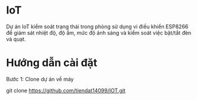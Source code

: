 # IoT

Dự án IoT kiểm soát trạng thái trong phòng sử dụng vi điều khiển ESP8266 để giám sát nhiệt độ, độ ẩm, mức độ ánh sáng và kiểm soát việc bật/tắt đèn và quạt.

# Hướng dẫn cài đặt

Bước 1: Clone dự án về máy

git clone https://github.com/tiendat14099/IOT.git
